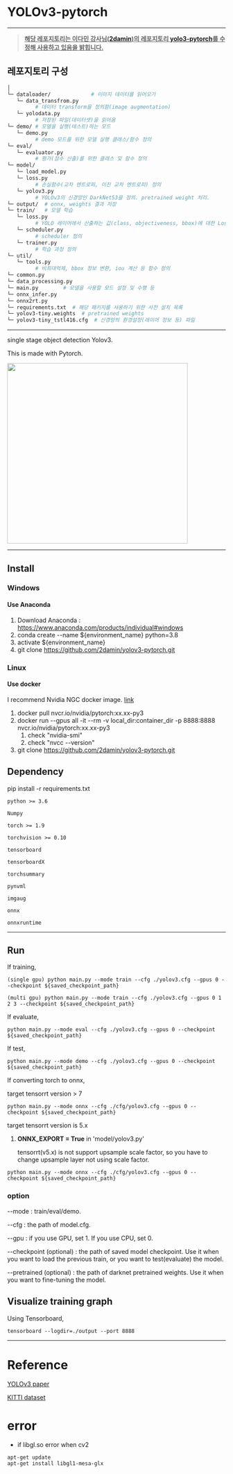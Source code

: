# YOLOv3-pytorch

---

> <u>**해당 레포지토리는 이다민 강사님([2damin](https://github.com/2damin))의 레포지토리 [yolo3-pytorch](https://github.com/2damin/yolov3-pytorch)를 수정해 사용하고 있음을 밝힙니다.**</u>

## 레포지토리 구성
```bash
│
└─ dataloader/             # 이미지 데이터를 읽어오기
   └─ data_transfrom.py
         # 데이터 transform을 정의함(image augmentation)
   └─ yolodata.py
         # 저장된 파일(데이터셋)을 읽어옴
└─ demo/ # 모델을 실행(테스트)하는 모드
   └─ demo.py
         # demo 모드를 위한 모델 실행 클래스/함수 정의
└─ eval/
   └─ evaluator.py
         # 평가(점수 산출)를 위한 클래스 및 함수 정의
└─ model/
   └─ load_model.py
   └─ loss.py
         # 손실함수(교차 엔트로피, 이진 교차 엔트로피) 정의
   └─ yolov3.py
         # YOLOv3의 신경망인 DarkNet53을 정의. pretrained weight 처리.
└─ output/  # onnx, weights 결과 저장
└─ train/   # 모델 학습
   └─ loss.py
         # YOLO 레이어에서 산출하는 값(class, objectiveness, bbox)에 대한 Loss를 계산
   └─ scheduler.py
         # scheduler 정의
   └─ trainer.py
         # 학습 과정 정의
└─ util/
   └─ tools.py
         # 비최대억제, bbox 정보 변환, iou 계산 등 함수 정의
└─ common.py
└─ data_processing.py
└─ main.py        # 모델을 사용할 모드 설정 및 수행 등
└─ onnx_infer.py
└─ onnx2rt.py
└─ requirements.txt  # 해당 패키지를 사용하기 위한 사전 설치 목록
└─ yolov3-tiny.weights  # pretrained weights
└─ yolov3-tiny_tstl416.cfg  # 신경망의 환경설정(레이어 정보 등) 파일
```

---

single stage object detection Yolov3.

This is made with Pytorch.


<img src=https://production-media.paperswithcode.com/methods/Screen_Shot_2020-06-24_at_12.52.19_PM_awcwYBa.png width=416>

----------------------------

## Install

### Windows

#### Use Anaconda

1. Download Anaconda : https://www.anaconda.com/products/individual#windows
2. conda create --name ${environment_name} python=3.8
3. activate ${environment_name}
4. git clone https://github.com/2damin/yolov3-pytorch.git


### Linux

#### Use docker

I recommend Nvidia NGC docker image. [link](https://catalog.ngc.nvidia.com/orgs/nvidia/containers/pytorch)

1. docker pull nvcr.io/nvidia/pytorch:xx.xx-py3
2. docker run --gpus all -it --rm -v local_dir:container_dir -p 8888:8888 nvcr.io/nvidia/pytorch:xx.xx-py3
   1. check "nvidia-smi"
   2. check "nvcc --version"
3. git clone https://github.com/2damin/yolov3-pytorch.git


## Dependency

pip install -r requirements.txt
```
python >= 3.6

Numpy

torch >= 1.9

torchvision >= 0.10

tensorboard

tensorboardX

torchsummary

pynvml

imgaug

onnx

onnxruntime
```

-------------------

## Run

If training,

```{r, engine='bash', count_lines}
(single gpu) python main.py --mode train --cfg ./yolov3.cfg --gpus 0 --checkpoint ${saved_checkpoint_path}

(multi gpu) python main.py --mode train --cfg ./yolov3.cfg --gpus 0 1 2 3 --checkpoint ${saved_checkpoint_path}
```

If evaluate,

```{r, engine='bash', count_lines}
python main.py --mode eval --cfg ./yolov3.cfg --gpus 0 --checkpoint ${saved_checkpoint_path}
```

If test,

```{r, engine='bash', count_lines}
python main.py --mode demo --cfg ./yolov3.cfg --gpus 0 --checkpoint ${saved_checkpoint_path}
```

If converting torch to onnx,

target tensorrt version > 7
```{r, engine='bash', count_lines}
python main.py --mode onnx --cfg ./cfg/yolov3.cfg --gpus 0 --checkpoint ${saved_checkpoint_path}
```

target tensorrt version is 5.x

1. **ONNX_EXPORT = True** in 'model/yolov3.py'
   
   tensorrt(v5.x) is not support upsample scale factor, so you have to change upsample layer not using scale factor.

```{r, engine='bash', count_lines}
python main.py --mode onnx --cfg ./cfg/yolov3.cfg --gpus 0 --checkpoint ${saved_checkpoint_path}
```

### option

--mode : train/eval/demo.

--cfg : the path of model.cfg.

--gpu : if you use GPU, set 1. If you use CPU, set 0.

--checkpoint (optional) : the path of saved model checkpoint. Use it when you want to load the previous train, or you want to test(evaluate) the model.

--pretrained (optional) : the path of darknet pretrained weights. Use it when you want to fine-tuning the model.



## Visualize training graph

Using Tensorboard,

```{r, engine='bash', count_lines}
tensorboard --logdir=./output --port 8888
```

-------------------------

# Reference

[YOLOv3 paper](https://arxiv.org/abs/1804.02767)

[KITTI dataset](http://www.cvlibs.net/datasets/kitti/eval_object.php?obj_benchmark=2d)


# error

- if libgl.so error when cv2
```
apt-get update
apt-get install libgl1-mesa-glx
```